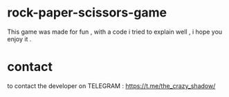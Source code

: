 
# rock-paper-scissors-game
This game was made for fun , with a code i tried to explain well , i hope you enjoy it .
# contact
to contact the developer on TELEGRAM : https://t.me/the_crazy_shadow/
